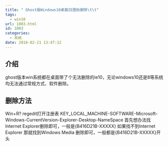```yaml
---
title: " Ghost版Windows10桌面IE图标删除\t\t"
tags:
  - win10
url: 1003.html
id: 1003
categories:
  - 系统
date: 2018-02-21 13:47:12
---
```


介绍
--

ghost版本win系统都在桌面带了个无法删除的ie10，无论windows10还是8等系统均无法通过常规方式、软件删除。

删除方法
----

Win+R? regedit打开注册表 KEY\_LOCAL\_MACHINE-SOFTWARE-Microsoft-Windows-CurrentVersion-Explorer-Desktop-NameSpace 首先想办法找Internet Explorer删除即可，一般是{B416D21B-XXXXX} 如果找不到Internet Explorer 那就找到Windows Media 删除即可，一般都是{B416D21B-XXXXX}开头